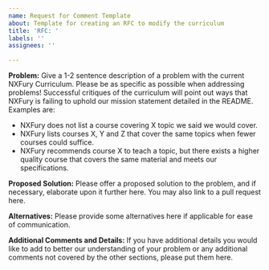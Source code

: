 ```yaml
---
name: Request for Comment Template
about: Template for creating an RFC to modify the curriculum
title: 'RFC: '
labels: ''
assignees: ''

---
```


**Problem:**
Give a 1-2 sentence description of a problem with the current NXFury Curriculum. Please be as specific as possible when addressing problems! Successful critiques of the curriculum will point out ways that NXFury is failing to uphold our mission statement detailed in the README. Examples are:

* NXFury does not list a course covering X topic we said we would cover.
* NXFury lists courses X, Y and Z that cover the same topics when fewer courses could suffice.
* NXFury recommends course X to teach a topic, but there exists a higher quality course that covers the same material and meets our specifications.

**Proposed Solution:**
Please offer a proposed solution to the problem, and if necessary, elaborate upon it further here.
You may also link to a pull request here.

**Alternatives:**
Please provide some alternatives here if applicable for ease of communication.

**Additional Comments and Details:**
If you have additional details you would like to add to better our understanding of your problem or any additional comments not covered by the other sections, please put them here. 
